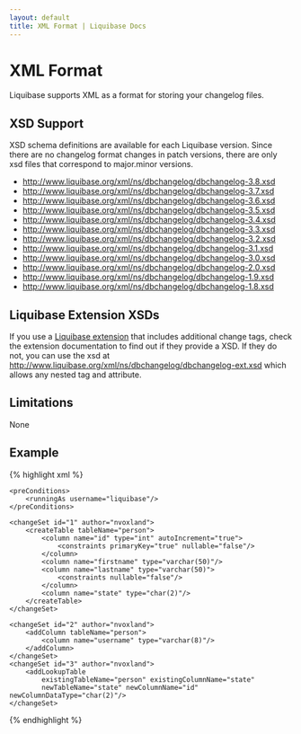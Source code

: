 ```yaml
---
layout: default
title: XML Format | Liquibase Docs
---
```


# XML Format

Liquibase supports XML as a format for storing your changelog files.

## XSD Support

XSD schema definitions are available for each Liquibase version. Since there are no changelog format changes in patch versions, there are only xsd files that correspond to major.minor versions.

* http://www.liquibase.org/xml/ns/dbchangelog/dbchangelog-3.8.xsd
* http://www.liquibase.org/xml/ns/dbchangelog/dbchangelog-3.7.xsd
* http://www.liquibase.org/xml/ns/dbchangelog/dbchangelog-3.6.xsd
* http://www.liquibase.org/xml/ns/dbchangelog/dbchangelog-3.5.xsd
* http://www.liquibase.org/xml/ns/dbchangelog/dbchangelog-3.4.xsd
* http://www.liquibase.org/xml/ns/dbchangelog/dbchangelog-3.3.xsd
* http://www.liquibase.org/xml/ns/dbchangelog/dbchangelog-3.2.xsd
* http://www.liquibase.org/xml/ns/dbchangelog/dbchangelog-3.1.xsd
* http://www.liquibase.org/xml/ns/dbchangelog/dbchangelog-3.0.xsd
* http://www.liquibase.org/xml/ns/dbchangelog/dbchangelog-2.0.xsd
* http://www.liquibase.org/xml/ns/dbchangelog/dbchangelog-1.9.xsd
* http://www.liquibase.org/xml/ns/dbchangelog/dbchangelog-1.8.xsd

## Liquibase Extension XSDs

If you use a [Liquibase extension](../extensions/index.html) that includes additional change tags, check the extension documentation to find out if they provide a XSD.
If they do not, you can use the xsd at http://www.liquibase.org/xml/ns/dbchangelog/dbchangelog-ext.xsd which allows any nested tag and attribute.

## Limitations

None

## Example

{% highlight xml %}
<?xml version="1.0" encoding="UTF-8"?>

<databaseChangeLog
        xmlns="http://www.liquibase.org/xml/ns/dbchangelog"
        xmlns:xsi="http://www.w3.org/2001/XMLSchema-instance"
        xmlns:ext="http://www.liquibase.org/xml/ns/dbchangelog-ext"
        xsi:schemaLocation="http://www.liquibase.org/xml/ns/dbchangelog http://www.liquibase.org/xml/ns/dbchangelog/dbchangelog-3.8.xsd
        http://www.liquibase.org/xml/ns/dbchangelog-ext http://www.liquibase.org/xml/ns/dbchangelog/dbchangelog-ext.xsd">

    <preConditions>
        <runningAs username="liquibase"/>
    </preConditions>

    <changeSet id="1" author="nvoxland">
        <createTable tableName="person">
            <column name="id" type="int" autoIncrement="true">
                <constraints primaryKey="true" nullable="false"/>
            </column>
            <column name="firstname" type="varchar(50)"/>
            <column name="lastname" type="varchar(50)">
                <constraints nullable="false"/>
            </column>
            <column name="state" type="char(2)"/>
        </createTable>
    </changeSet>

    <changeSet id="2" author="nvoxland">
        <addColumn tableName="person">
            <column name="username" type="varchar(8)"/>
        </addColumn>
    </changeSet>
    <changeSet id="3" author="nvoxland">
        <addLookupTable
            existingTableName="person" existingColumnName="state"
            newTableName="state" newColumnName="id" newColumnDataType="char(2)"/>
    </changeSet>

</databaseChangeLog>

{% endhighlight %}

